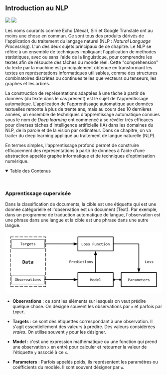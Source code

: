 ## Introduction au NLP
![](https://img.shields.io/badge/lastest-2023--04--10-success)
![](https://img.shields.io/badge/status-en%20r%C3%A9daction%20-yellow)

Les noms courants comme Echo (Alexa), Siri et Google Translate ont au moins
une chose en commun. Ce sont tous des produits dérivés de l'application du
traitement du langage naturel (NLP : *Natural Language Processing*). L'un des
deux sujets principaux de ce chapitre. Le NLP se réfère à un ensemble
de techniques impliquant l'application de méthodes statistiques, avec ou sans
l'aide de la linguistique, pour comprendre les textes afin de résoudre des
tâches du monde réel. Cette "compréhension" du texte par la machine est
principalement obtenue en transformant les textes en représentations
informatiques utilisables, comme des structures combinatoires discrètes
ou continues telles que vecteurs ou tenseurs, les graphes et les arbres.

La construction de représentations adaptées à une tâche à partir de données
(du texte dans le cas présent) est le sujet de l'apprentissage automatique.
L'application de l'apprentissage automatique aux données textuelles remonte à
plus de trente ans, mais au cours des 10 dernières années, un ensemble de
techniques d'apprentissage automatique connues sous le nom de *Deep learning*
ont commencé à se révéler très efficaces pour diverses tâches d'intelligence
artificielle (IA) dans les domaines du NLP, de la parole et de la vision par
ordinateur. Dans ce chapitre, on va traiter du deep learning appliqué au
traitement de langue naturelle (NLP).

En termes simples, l'apprentissage profond permet de construire efficacement
des représentations à partir de données à l'aide d'une abstraction appelée
graphe informatique et de techniques d'optimisation numérique.


<details id="table-content" open>
    <summary>Table des Contenus</summary>
    <ul>
        <!--<li><a href="#création-de-tenseur">Création de Tenseur</a>
            <ul>
            <li><a href="#la-finction-tensor">La finction tensor</a>
                <ul>
                <li><a href="#scalaire">Scalaire</a></li>
                <li><a href="#vecteur">Vecteur</a></li>
                <li><a href="#Depuis-un-tableau-numpy">Depuis un tableau numpy</a></li>
                </ul>
            </li>
            <li><a href="#la-fonction-zeros">La fonction zeros</a></li>
            <li><a href="#la-fonction-ones">La fonction ones</a></li>
            <li><a href="#la-fonction-eye">La fonction eye</a></li>
            <li><a href="#la-fonction-arange">La fonction arange</a></li>
            <li><a href="#les-fonctions-linspace-et-logspace">Les fonctions linspace et logspace</a></li>
            <li><a href="#La fonction arange">La fonction arange</a></li>
            </ul>
        </li>
        <li><a href="#opération-sur-les-tenseur">Opération sur les tenseur</a>
            <ul>
            <li><a href="#is_tensor-et-is_storage">is_tensor et is_storage</a></li>
            <li><a href="#la-fonction-numpy">La fonction numpy</a></li>
            <li><a href="#calcule-de-gradiant">Calcule de gradiant</a></li>
            </ul>
        </li>
        <li><a href="#Générations aléatoires">Générations aléatoires</a>
            <ul>
            <li><a href="#la-fonction-rand">La fonction rand</a></li>
            <li><a href="#la-fonction-randn">La fonction randn</a></li>
            <li><a href="#la-fonction-randperm">la fonction randperm</a></li>
            </ul>
        </li>-->
    </ul>
</details>
<br/>

### Apprentissage supervisée
Dans la classification de documents, la cible est une étiquette qui est une
donnée catégorielle et l'observation est un document (Text). Par exemple,
dans un programme de traduction automatique de langue, l'observation est une
phrase dans une langue et la cible est une phrase dans une autre langue.

![](./images/supervised_learning.png)

- **Observations** : ce sont les éléments sur lesquels on veut prédire quelque
chose. On désigne souvent les observations par `x` et parfois par `input`.

- **Targets** : ce sont des étiquettes correspondant à une observation.
Il s'agit essentiellement des valeurs à prédire. Des valeurs considérées
*vraies*. On utilise souvent `y` pour les désigner.

- **Model** : c'est une expression mathématique ou une fonction qui prend
une observation `x` en entré pour calculer et retourner la valeur de
l'étiquette `y` associé à ce `x`.

- **Parameters** : Parfois appelés poids, ils représentent les paramètres ou
coéfficients du modèle. Il sont souvent désigner par `w`.




<br/>
<br/>

<!--- Je passe à la session **suivante** :
[Distribution de probabilité](../proba/README.md)
- [<--](../intro/README.md) Je reviens à la session **précédente** :
[Introduction](../intro/README.md)-->
